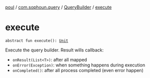 [poul](../../index.md) / [com.sophoun.query](../index.md) / [QueryBuilder](index.md) / [execute](./execute.md)

# execute

`abstract fun execute(): `[`Unit`](https://kotlinlang.org/api/latest/jvm/stdlib/kotlin/-unit/index.html)

Execute the query builder. Result wills callback:

* `onResult(List<T>)`: after all mapped
* `onError(Exception)`: when something happens during execution
* `onCompleted()`: after all process completed (even error happen)
